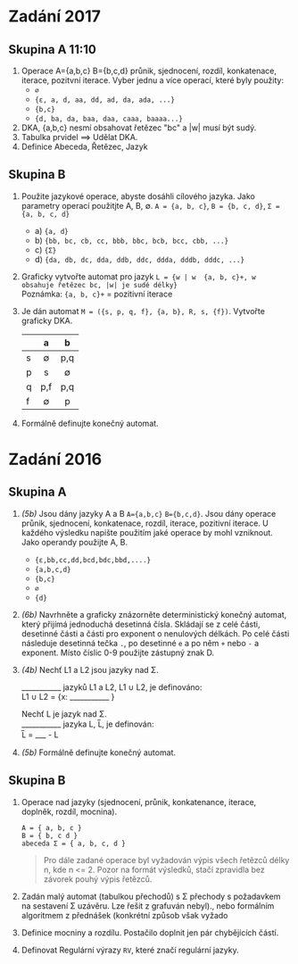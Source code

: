 # Zadání 2017

## Skupina A 11:10

1. Operace A={a,b,c} B={b,c,d} průnik, sjednocení, rozdíl, konkatenace, iterace, pozitvní iterace. Vyber jednu a více operací, které byly použity:
    - `∅`
    - `{ε, a, d, aa, dd, ad, da, ada, ...}`
    - `{b,c}`
    - `{d, ba, da, baa, daa, caaa, baaaa...}`
1. DKA, {a,b,c} nesmí obsahovat řetězec "bc" a |w| musí být sudý.
1. Tabulka prvidel ==> Udělat DKA.
1. Definice Abeceda, Řetězec, Jazyk

## Skupina B

1. Použite jazykové operace, abyste dosáhli cílového jazyka. Jako parametry operací použitjte A, B, ∅.
    `A = {a, b, c}`,
    `B = {b, c, d}`,
    `Σ = {a, b, c, d}`
    - a) `{a, d}`
    - b) `{bb, bc, cb, cc, bbb, bbc, bcb, bcc, cbb, ...}`
    - c) `{Σ}`
    - d) `{da, db, dc, dda, ddb, ddc, ddda, dddb, dddc, ...}`
1. Graficky vytvořte automat pro jazyk `L = {w | w  {a, b, c}+, w obsahuje řetězec bc, |w| je sudé délky}` <br />
    Poznámka: `{a, b, c}+` = pozitivní iterace
1. Je dán automat `M = ({s, p, q, f}, {a, b}, R, s, {f})`. Vytvořte graficky DKA.

    |    | a   | b   |
    |----|:---:|:---:|
    | s  | ∅   | p,q |
    | p  | s   | ∅   |
    | q  | p,f | p,q |
    | f  | ∅   | p   |

1. Formálně definujte konečný automat.

# Zadání 2016

## Skupina A

1. _(5b)_ Jsou dány jazyky A a B `A={a,b,c}` `B={b,c,d}`. Jsou dány operace průnik, sjednocení, konkatenace, rozdíl, iterace, pozitivní iterace. U každého výsledku napište použitím jaké operace by mohl vzniknout. Jako operandy použijte A, B.
    - `{ε,bb,cc,dd,bcd,bdc,bbd,....}`
    - `{a,b,c,d}`
    - `{b,c}`
    - `∅`
    - `{d}`

1. _(6b)_ Navrhněte a graficky znázorněte deterministický konečný automat, který přijímá jednoduchá desetinná čísla. Skládají se z celé části, desetinné části a části pro exponent o nenulových délkách. Po celé části následuje desetinná tečka `.`, po desetinné `e` a po něm `+` nebo `-` a exponent. Místo číslic 0-9 použijte zástupný znak D.

1. _(4b)_ Nechť L1 a L2 jsou jazyky nad Σ.

    ___________ jazyků L1 a L2, L1 ∪ L2, je definováno:<br/>
    L1 ∪ L2 = {x: ___________ }

    Nechť L je jazyk nad Σ.<br/>
    ___________ jazyka L, L̅, je definován:<br/>
    L̅ = ___ - L

1. _(5b)_ Formálně definujte konečný automat.

## Skupina B

1. Operace nad jazyky (sjednocení, průnik, konkatenance, iterace, doplněk, rozdíl, mocnina).

    `A = { a, b, c }`<br/>
    `B = { b, c d }`<br/>
    `abeceda Σ = { a, b, c, d }`

    > Pro dále zadané operace byl vyžadován výpis všech řetězců délky n, kde n <= 2. Pozor na formát výsledků, stačí zpravidla bez závorek pouhý výpis řetězců.

1. Zadán malý automat (tabulkou přechodů) s Σ přechody s požadavkem na sestavení Σ uzávěru. Lze řešit z grafuván nebyl)., nebo formálním algoritmem z přednášek (konkrétní způsob však vyžado

1. Definice mocniny a rozdílu. Postačilo doplnit jen pár chybějících částí.
1. Definovat Regulární výrazy `RV`, které značí regulární jazyky.
